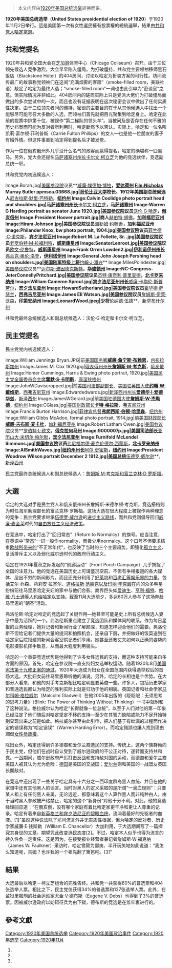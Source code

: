 > 本文内容由[1920年美国总统选举](https://zh.wikipedia.org/wiki/1920年美国总统选举)转换而来。


**1920年美国总统选举**（**United States presidential election of 1920**）于1920年11月2日举行。這是美國第一次有女性選民擁有投票權的總統選舉，結果由[共和党人哈定當選](https://zh.wikipedia.org/wiki/共和党_\(美国\) "wikilink")。

## 共和党提名

1920年共和党全国大会在[芝加哥](../Page/芝加哥.md "wikilink")体育中心（Chicago Coliseum）召开。由于三位领先候选人竞争激烈，大会早早陷入僵局。为打破僵持，共和党主要领袖移师黑石饭店（Blackstone Hotel）的404房间，讨论以哈定为折衷方案的可行性。坊间流传最广的故事称党领袖们在这间“充满烟雾的客房”（smoke-filled room，美联社语）敲定了哈定为最终人选；“smoke-filled room”一词也由此引申为“密谈室”之意。但实际情况并非如此。404房间内的磋商实际上只是党派大佬们为打破僵局而做出的多次尝试中的一次，而且也没有证据表明在这次秘密会议中做出了任何实质性决定。由于三位领先者间的僵持，密谈的主要目的在于从其他候选人中找出一个能够尽可能号召大多数的人选，而领袖们首先就把目光聚集到哈定身上。哈定在此前的投票中排第十位，被视作“第二梯队的领头羊”。当被问及是否存在任何不雅的历史档案而可能为反对者所利用时，哈定断然予以否认。实际上，哈定和一位名叫凯莉·富尔顿·菲利普斯（Carrie Fulton Phillips）的女人—也是他一位朋友的妻子有婚外情。但这件事直到哈定得到提名后才被发觉。

作为一位在俄亥俄州外几乎没什么名气的政客而赢得提名，哈定的确堪称一匹黑马。另外，党大会还提名[马萨诸塞州州长](https://zh.wikipedia.org/wiki/马萨诸塞州 "wikilink")[卡尔文·柯立芝](../Page/卡尔文·柯立芝.md "wikilink")为他的竞选伙伴，竞选副总统一职。

共和党党内初选候选人：

Image:Borah.jpg|[美国参议院](../Page/美国参议院.md "wikilink")议员**[威廉·埃德加·博拉](https://zh.wikipedia.org/wiki/威廉·埃德加·博拉 "wikilink")**，[爱达荷州](../Page/爱达荷州.md "wikilink") <File:Nicholas> Murray Butler ppmsca.03668.jpg|[哥伦比亚大学](../Page/哥伦比亚大学.md "wikilink")校长、1912年美国副总统候选人**[尼古拉斯·默里·巴特勒](https://zh.wikipedia.org/wiki/尼古拉斯·默里·巴特勒 "wikilink")**，[纽约州](../Page/纽约州.md "wikilink") Image:Calvin Coolidge photo portrait head and shoulders.jpg|[马萨诸塞州州长](https://zh.wikipedia.org/wiki/马萨诸塞州州长 "wikilink")**[卡尔文·柯立芝](../Page/卡尔文·柯立芝.md "wikilink")**，[马萨诸塞州](https://zh.wikipedia.org/wiki/马萨诸塞州 "wikilink") Image:Warren G Harding portrait as senator June 1920.jpg|[美国参议院](../Page/美国参议院.md "wikilink")议员**[沃伦·G·哈定](https://zh.wikipedia.org/wiki/沃伦·G·哈定 "wikilink")**，[俄亥俄州](../Page/俄亥俄州.md "wikilink") Image:President Hoover portrait.jpg|商人**[赫伯特·胡佛](../Page/赫伯特·胡佛.md "wikilink")**，[加利福尼亚州](../Page/加利福尼亚州.md "wikilink") Image:Hiram Johnson.jpg|[美国参议院](../Page/美国参议院.md "wikilink")议员**[海勒姆·约翰逊](https://zh.wikipedia.org/wiki/海勒姆·约翰逊 "wikilink")**，[加利福尼亚州](../Page/加利福尼亚州.md "wikilink") Image:Philander Knox, bw photo portrait, 1904.jpg|[美国参议院](../Page/美国参议院.md "wikilink")议员**[菲兰德·C·诺克斯](https://zh.wikipedia.org/wiki/菲兰德·C·诺克斯 "wikilink")**，[宾夕法尼亚州](../Page/宾夕法尼亚州.md "wikilink") Image:Robert M. La Follette, Sr. .jpg|[美国参议院](../Page/美国参议院.md "wikilink")议员**[老罗伯特·M·拉福利特](https://zh.wikipedia.org/wiki/老罗伯特·M·拉福利特 "wikilink")**，[威斯康星州](https://zh.wikipedia.org/wiki/威斯康星州 "wikilink") Image:SenatorLenroot.jpg|[美国参议院](../Page/美国参议院.md "wikilink")议员**[欧文·伦鲁特](https://zh.wikipedia.org/wiki/欧文·伦鲁特 "wikilink")**，[威斯康星州](https://zh.wikipedia.org/wiki/威斯康星州 "wikilink") Image:Frank Orren Lowden2.jpg|[伊利诺伊州州长](https://zh.wikipedia.org/wiki/伊利诺伊州州长 "wikilink")**[弗兰克·奥伦·洛登](https://zh.wikipedia.org/wiki/弗兰克·奥伦·洛登 "wikilink")**，[伊利诺伊州](../Page/伊利诺伊州.md "wikilink") Image:General John Joseph Pershing head on shoulders.jpg|[美国陆军特级上将](https://zh.wikipedia.org/wiki/美国陆军特级上将 "wikilink")**[约翰·J·潘兴](https://zh.wikipedia.org/wiki/约翰·J·潘兴 "wikilink")** Image:MilesPoindexter.jpg|[美国参议院](../Page/美国参议院.md "wikilink")议员**[迈尔斯·波因德克斯特](https://zh.wikipedia.org/wiki/迈尔斯·波因德克斯特 "wikilink")**，[华盛顿州](../Page/华盛顿州.md "wikilink") Image:NC-Congress-JeterConnellyPritchard.jpg|[美国参议院](../Page/美国参议院.md "wikilink")议员**[杰特·康奈利·普里查德](https://zh.wikipedia.org/wiki/杰特·康奈利·普里查德 "wikilink")**，[北卡罗来纳州](../Page/北卡罗来纳州.md "wikilink") Image:William Cameron Sproul.jpg|[宾夕法尼亚州州长](https://zh.wikipedia.org/wiki/宾夕法尼亚州州长 "wikilink")**[威廉·卡梅伦·斯普劳尔](https://zh.wikipedia.org/wiki/威廉·卡梅伦·斯普劳尔 "wikilink")**，[宾夕法尼亚州](../Page/宾夕法尼亚州.md "wikilink") Image:HowardSutherland.jpg|[美国参议院](../Page/美国参议院.md "wikilink")议员**[霍华德·萨瑟兰](https://zh.wikipedia.org/wiki/霍华德·萨瑟兰 "wikilink")**，[西弗吉尼亚州](https://zh.wikipedia.org/wiki/西弗吉尼亚州 "wikilink") Image:James Eli Watson.jpg|[美国参议院](../Page/美国参议院.md "wikilink")议员**[詹姆斯·伊莱·沃森](https://zh.wikipedia.org/wiki/詹姆斯·伊莱·沃森 "wikilink")**，[印第安纳州](../Page/印第安纳州.md "wikilink") Image:LeonardWood.jpeg|[少将](../Page/少将.md "wikilink")**[伦纳德·伍德](https://zh.wikipedia.org/wiki/伦纳德·伍德 "wikilink")**，[新罕布什尔州](../Page/新罕布什尔州.md "wikilink")

共和党最终总统候选人和副总统候选人：沃伦·G·哈定和卡尔文·柯立芝。

## 民主党提名

民主党党内初选候选人：

Image:William Jennings Bryan.JPG|前[美国国务卿](../Page/美国国务卿.md "wikilink")**[威廉·詹宁斯·布赖恩](https://zh.wikipedia.org/wiki/威廉·詹宁斯·布赖恩 "wikilink")**，[内布拉斯加州](https://zh.wikipedia.org/wiki/内布拉斯加州 "wikilink") Image:James M. Cox 1920.jpg|[俄亥俄州州长](https://zh.wikipedia.org/wiki/俄亥俄州州长 "wikilink")**[詹姆斯·M·考克斯](https://zh.wikipedia.org/wiki/詹姆斯·M·考克斯 "wikilink")**，[俄亥俄州](../Page/俄亥俄州.md "wikilink") Image:Homer Cummings, Harris & Ewing photo portrait, 1920.jpg|[美国民主党全国委员会主席](https://zh.wikipedia.org/wiki/美国民主党全国委员会 "wikilink")**[霍默·S·卡明斯](https://zh.wikipedia.org/wiki/霍默·S·卡明斯 "wikilink")**，[康涅狄格州](https://zh.wikipedia.org/wiki/康涅狄格州 "wikilink") Image:JohnWDaviscropped.jpg|前[美国司法部副部长](https://zh.wikipedia.org/wiki/美国司法部副部长 "wikilink")、[美国驻英国大使](https://zh.wikipedia.org/wiki/美国驻英国大使 "wikilink")**[约翰·W·戴维斯](https://zh.wikipedia.org/wiki/约翰·W·戴维斯 "wikilink")**，[西弗吉尼亚州](https://zh.wikipedia.org/wiki/西弗吉尼亚州 "wikilink") Image:Edwardedwards.jpg|[新泽西州州长](https://zh.wikipedia.org/wiki/新泽西州州长 "wikilink")**[爱德华·I·爱德华兹](https://zh.wikipedia.org/wiki/爱德华·I·爱德华兹 "wikilink")**，[新泽西州](../Page/新泽西州.md "wikilink") Image:JamesWGerard.jpg|前[美国驻德国大使](https://zh.wikipedia.org/wiki/美国驻德国大使 "wikilink")**[詹姆斯·W·杰勒德](https://zh.wikipedia.org/wiki/詹姆斯·W·杰勒德 "wikilink")**，[纽约州](../Page/纽约州.md "wikilink") Image:CGlass.jpg|[美国财政部长](../Page/美国财政部长.md "wikilink")**[卡特·格拉斯](https://zh.wikipedia.org/wiki/卡特·格拉斯 "wikilink")**，[弗吉尼亚州](../Page/弗吉尼亚州.md "wikilink") Image:Francis Burton Harrison.jpg|[菲律宾总督](https://zh.wikipedia.org/wiki/菲律宾总督 "wikilink")**[弗朗西斯·伯顿·哈里森](https://zh.wikipedia.org/wiki/弗朗西斯·伯顿·哈里森 "wikilink")**，[纽约州](../Page/纽约州.md "wikilink") Image:William Gibbs McAdoo, formal photo portrait, 1914.jpg|前[美国财政部长](../Page/美国财政部长.md "wikilink")**[威廉·吉布斯·麦卡杜](../Page/威廉·吉布斯·麦卡杜.md "wikilink")**，[加利福尼亚州](../Page/加利福尼亚州.md "wikilink") Image:Robert Latham Owen.jpg|[美国参议院](../Page/美国参议院.md "wikilink")议员**[罗伯特·L·欧文](https://zh.wikipedia.org/wiki/罗伯特·L·欧文 "wikilink")**，[俄克拉何马州](https://zh.wikipedia.org/wiki/俄克拉何马州 "wikilink") Image:9000007p.jpg|[美国司法部长](https://zh.wikipedia.org/wiki/美国司法部长 "wikilink")**[亚历山大·米切尔·帕尔默](https://zh.wikipedia.org/wiki/亚历山大·米切尔·帕尔默 "wikilink")**，[宾夕法尼亚州](../Page/宾夕法尼亚州.md "wikilink") Image:Furnifold McLendel Simmons.jpg|[美国参议院](../Page/美国参议院.md "wikilink")议员**[弗尼福尔德·麦克伦德尔·西蒙斯](https://zh.wikipedia.org/wiki/弗尼福尔德·麦克伦德尔·西蒙斯 "wikilink")**，[北卡罗来纳州](../Page/北卡罗来纳州.md "wikilink") Image:AlSmithWaves.jpg|[纽约州州长](../Page/纽约州州长.md "wikilink")**[阿尔·史密斯](https://zh.wikipedia.org/wiki/阿尔·史密斯 "wikilink")**，[纽约州](../Page/纽约州.md "wikilink") Image:President Woodrow Wilson portrait December 2 1912.jpg|[美国总统](../Page/美国总统.md "wikilink")**[伍德罗·威尔逊](../Page/伍德罗·威尔逊.md "wikilink")**，[新泽西州](../Page/新泽西州.md "wikilink")

民主党最终总统候选人和副总统候选人：[詹姆斯·M·考克斯和](https://zh.wikipedia.org/wiki/詹姆斯·M·考克斯 "wikilink")[富兰克林·D·罗斯福](https://zh.wikipedia.org/wiki/富兰克林·D·罗斯福 "wikilink")。

## 大選

哈定的大选对手是民主党人和俄亥俄州州长詹姆斯·米德尔顿·考克斯，竞选搭档则为时任海军助理部长的富兰克林·罗斯福。这场大选在很大程度上被视作两种理念的竞争：民主党要求继承[伍德罗·威尔逊](../Page/伍德罗·威尔逊.md "wikilink")的[进步主义路线](https://zh.wikipedia.org/wiki/进步主义 "wikilink")，而共和党则倡导回归[威廉·麦金莱](../Page/威廉·麦金莱.md "wikilink")时代的[自由放任主义经济政策](https://zh.wikipedia.org/wiki/自由放任主义 "wikilink")。

在竞选中，哈定打出了“回归常态”（Return to Normalcy）的旗号。应当注意，在英语中“常态”一词一般作normality，而极少用normalcy。这个口号不但要求结束[欧战所带来的](../Page/第一次世界大战.md "wikilink")“不正常年代”，也反映了当时的三个主要趋势，即强化[孤立主义](../Page/孤立主义.md "wikilink")、复活排斥主义以及弱化威尔逊时代的政府行动主义。

哈定在1920年夏秋之际发起的“前廊运动”（Front Porch Campaign）几乎捕捉了全国的注意力。他的竞选在美国历史上可谓盛况空前。不但有争相报道的各大媒体、层出不穷的新闻影片，而且还充分利用了[好莱坞](../Page/好莱坞.md "wikilink")和[百老汇等娱乐界的力量](https://zh.wikipedia.org/wiki/百老汇 "wikilink")。包括艾尔·乔森、莉莉安·拉塞尔、[道格拉斯·范朋克以及](../Page/范朋克.md "wikilink")[玛丽·毕克馥](../Page/玛丽·毕克馥.md "wikilink")在内的众多明星纷纷前往马里恩哈定夫妇的家中与他们合影。商界巨头如[爱迪生](../Page/爱迪生.md "wikilink")、[亨利·福特](../Page/亨利·福特.md "wikilink")、[哈维·凡士通等人也给哈定以支持](https://zh.wikipedia.org/wiki/哈维·凡士通 "wikilink")。截至11月大选前夕，多达60万人参与了这场奔赴马里恩的“朝圣”活动。

弗洛伦斯·哈定对哈定的竞选起了关键作用—她甚至可能是史上所有总统候选人妻子中最为活跃的一个。弗洛伦斯重点建立了竞选团队和媒体间的联系。作为每日星报的业务经理，她对记者和新闻行业了解颇深，知道怎样迎合他们的需要。弗洛伦斯不但给记者们提供大量的提问和拍照机会，还亲自下厨，并把做好的饭菜送到在哈定家后院搭建的新闻会客室供记者们享用。她甚至还教丈夫如何以正确的姿势向电影摄影机挥手致意，从而最大程度利用镜头。

哈定的一个重要竞选优势是他得到了许多女性选民的支持，而这种支持可能来自多方面的原因。首先，哈定在参议院一直支持妇女选举权运动。随着1920年8月[美国宪法第十九修正案的通过](https://zh.wikipedia.org/wiki/美国宪法第十九修正案 "wikilink")，1920年大选成为妇女在全国范围内获得选举权后的首场大选，大批妇女前往马里恩聆听他的演说。另外，哈定的长相也是个优势。在大部分人看来，和他的对手考克斯相比哈定明显要英俊一些。许多人，包括历史学家和普通选民都认为哈定的胜利实际上就是归功于他的相貌。英国记者和社会学家[马尔科姆·格拉威尔](https://zh.wikipedia.org/wiki/马尔科姆·格拉威尔 "wikilink")（Malcolm Gladwell）在他2005年出版的《眨眨眼：无须思考的思考力量》（Blink: The Power of Thinking Without Thinking）一书中就附和了这种说法。格拉威尔认为哈定“长得就像一位总统”，以至于人们对他的第一印象已经注定了他们随后对哈定坚定不移的支持—至少在其智力缺陷或能力不足开始特别显现出来之前是如此。格拉威尔甚至由此引申，把人们基于有纰漏的过程而作决定的错误称为“哈定错误”（Warren Harding Error）。而哈定錯誤也讓人找到理由調侃[女性參政權](../Page/女性參政權.md "wikilink")。

除妇女外，哈定还得到许多德裔和爱尔兰裔选民的支持。传统上，这两个族群倾向于民主党，但他们在战时自认受到了威尔逊政府的不公正对待，遂转而支持共和党。一战期间，威尔逊政府严厉打击反战和支持敌对国的运动，而德裔和爱尔兰裔美国人被其认为尤为危险：[德国](../Page/德国.md "wikilink")是美国的交战国；[爱尔兰](../Page/爱尔兰.md "wikilink")则和美国的一战盟友英国长期敌对。

在竞选中还出现了一些关于哈定具有十六分之一西印度群岛黑人血统、并且在他的家谱中还有其他黑人的谣言。当时对黑人的定义采取的是所谓“一滴血规则”：只要某人祖上有任何黑人亲属，无论远近，都意味着这个人算作黑人而非纯种白人。由于当时黑人参政被严格禁止，哈定的这个“新身份”对他十分不利。对此，他的竞选经理回应道：“在俄亥俄，没有哪个家庭有着比哈定家更干净和更让人尊重的记录。哈定有着来自[新英格兰和](https://zh.wikipedia.org/wiki/新英格兰 "wikilink")[宾夕法尼亚的碧眼血统](../Page/宾夕法尼亚州.md "wikilink")，流淌着最好的先驱者的血液。\[1\]”虽然这种说法除了坊间流言外并无实质性根据，但为哈定的反对者、历史学家威廉·E·钱斯勒（William E. Chancellor）大加利用，于大选期间写了一篇探究其身世的文章，期望凭此改变选民态度\[2\]。不过，哈定本人似乎也得为流言的持久性负一定责任。这是因为，在接受报业经营者兼记者詹姆斯·W·福克纳（James W. Faulkner）采访时，哈定曾颇为鄙夷、半开玩笑地如此说道：“我怎么知道呢，吉姆？也许我的一个祖先翻了篱笆吧。\[3\]”

## 結果

大选最后以哈定－柯立芝组合的完胜告终。共和党一共获得60%的普选票和404张选举人票。相比之下，民主党仅获得34%的普选票和127张选举人票。此外，在监狱里服刑的社会运动家[尤金·V·德布斯](../Page/尤金·V·德布斯.md "wikilink")（Eugene V. Debs）也得到了3%的普选票。因被威尔逊政府以妨碍征兵为由下狱，德布斯的竞选是在监牢裏进行的。

## 參考文獻

<div class="references-small">

<references>

</references>

</div>

[Category:1920年美国总统选举](https://zh.wikipedia.org/wiki/Category:1920年美国总统选举 "wikilink") [Category:1920年美国政治事件](https://zh.wikipedia.org/wiki/Category:1920年美国政治事件 "wikilink") [Category:1920年选举](https://zh.wikipedia.org/wiki/Category:1920年选举 "wikilink") [Category:1920年11月](https://zh.wikipedia.org/wiki/Category:1920年11月 "wikilink")

1.
2.
3.